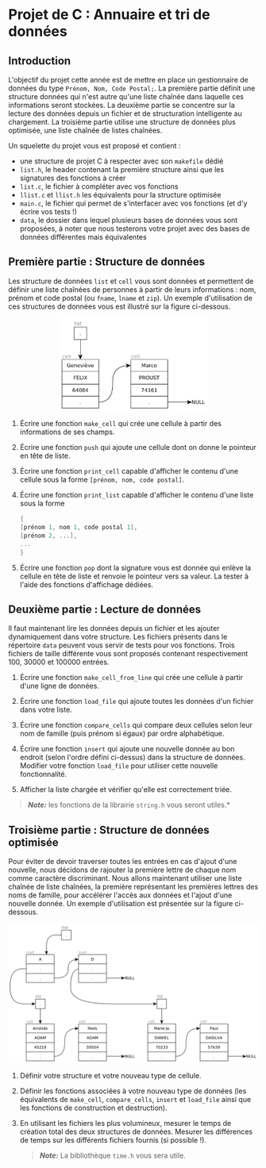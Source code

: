# Projet de C : Annuaire et tri de données

## Introduction

L'objectif du projet cette année est de mettre en place un gestionnaire de données du type `Prénom, Nom, Code Postal;`. La première partie définit une structure données qui n'est autre qu'une liste chaînée dans laquelle ces informations seront stockées. La deuxième partie se concentre sur la lecture des données depuis un fichier et de structuration intelligente au chargement. La troisième partie utilise une structure de données plus optimisée, une liste chaînée de listes chaînées.

Un squelette du projet vous est proposé et contient :

- une structure de projet C à respecter avec son `makefile` dédié
- `list.h`, le header contenant la première structure ainsi que les signatures des fonctions à créer
- `list.c`, le fichier à compléter avec vos fonctions
- `llist.c` et `llist.h` les équivalents pour la structure optimisée
- `main.c`, le fichier qui permet de s'interfacer avec vos fonctions (et d'y écrire vos tests !)
- `data`, le dossier dans lequel plusieurs bases de données vous sont proposées, à noter que nous testerons votre projet avec des bases de données différentes mais équivalentes

## Première partie : Structure de données

Les structure de données `list` et `cell`  vous sont données et permettent de définir une liste chaînées de personnes à partir de leurs informations : nom, prénom et code postal (ou `fname`, `lname` et `zip`). Un exemple d'utilisation de ces structures de données vous est illustré sur la figure ci-dessous.

<p align="center">
  <img width=300 src="list.png">
</p>

1. Écrire une fonction `make_cell` qui crée une cellule à partir des informations de ses champs.

2. Écrire une fonction `push` qui ajoute une cellule dont on donne le pointeur en tête de liste.

3. Écrire une fonction `print_cell` capable d'afficher le contenu d'une cellule sous la forme `[prénom, nom, code postal]`.

4. Écrire une fonction `print_list` capable d'afficher le contenu d'une liste sous la forme

    ```c
    {
    [prénom 1, nom 1, code postal 1],
    [prénom 2, ...], 
    ...
    }
    ```

5. Écrire une fonction `pop` dont la signature vous est donnée qui enlève la cellule en tête de liste et renvoie le pointeur vers sa valeur. La tester à l'aide des fonctions d'affichage dédiées.

## Deuxième partie : Lecture de données

Il faut maintenant lire les données depuis un fichier et les ajouter dynamiquement dans votre structure. Les fichiers présents dans le répertoire `data` peuvent vous servir de tests pour vos fonctions. Trois fichiers de taille différente vous sont proposés contenant respectivement 100, 30000 et 100000 entrées.

1. Écrire une fonction `make_cell_from_line` qui crée une cellule à partir d'une ligne de données.

2. Écrire une fonction `load_file` qui ajoute toutes les données d'un fichier dans votre liste.

3. Écrire une fonction `compare_cells` qui compare deux cellules selon leur nom de famille (puis prénom si égaux) par ordre alphabétique.

4. Écrire une fonction `insert` qui ajoute une nouvelle donnée au bon endroit (selon l'ordre défini ci-dessus) dans la structure de données. Modifier votre fonction `load_file` pour utiliser cette nouvelle fonctionnalité.
5. Afficher la liste chargée et vérifier qu'elle est correctement triée.

> ***Note:*** les fonctions de la librairie `string.h` vous seront utiles.*

## Troisième partie : Structure de données optimisée

Pour éviter de devoir traverser toutes les entrées en cas d'ajout d'une nouvelle, nous décidons de rajouter la première lettre de chaque nom comme caractère discriminant. Nous allons maintenant utiliser une liste chaînée de liste chaînées, la première représentant les premières lettres des noms de famille, pour accélérer l'accès aux données et l'ajout d'une nouvelle donnée. Un exemple d'utilisation est présentée sur la figure ci-dessous.

<p align="center">
  <img width=700 src="llist.png">
</p>

1. Définir votre structure et votre nouveau type de cellule.

2. Définir les fonctions  associées à votre nouveau type de données (les équivalents de `make_cell`, `compare_cells`,  `insert` et `load_file` ainsi que les fonctions de construction et destruction).

3. En utilisant les fichiers les plus volumineux, mesurer le temps de création total des deux structures de données. Mesurer les différences de temps sur les différents fichiers fournis (si possible !).

   > ***Note:*** La bibliothèque `time.h` vous sera utile.
